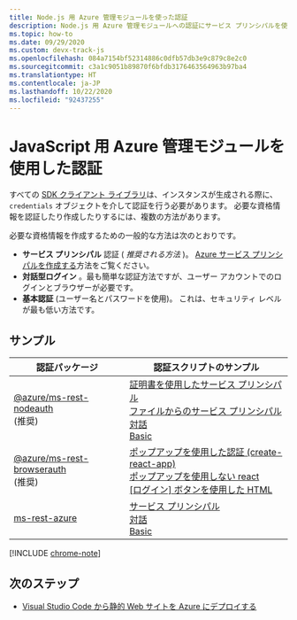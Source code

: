 ```yaml
---
title: Node.js 用 Azure 管理モジュールを使った認証
description: Node.js 用 Azure 管理モジュールへの認証にサービス プリンシパルを使う方法について説明します。
ms.topic: how-to
ms.date: 09/29/2020
ms.custom: devx-track-js
ms.openlocfilehash: 084a7154bf52314886c0dfb57db3e9c879c8e2c0
ms.sourcegitcommit: c3a1c9051b89870f6bfdb3176463564963b97ba4
ms.translationtype: HT
ms.contentlocale: ja-JP
ms.lasthandoff: 10/22/2020
ms.locfileid: "92437255"
---
```

# <a name="authenticate-with-the-azure-management-modules-for-javascript"></a>JavaScript 用 Azure 管理モジュールを使用した認証

すべての [SDK クライアント ライブラリ](../azure-sdk-library-package-index.md)は、インスタンスが生成される際に、`credentials` オブジェクトを介して認証を行う必要があります。 必要な資格情報を認証したり作成したりするには、複数の方法があります。

必要な資格情報を作成するための一般的な方法は次のとおりです。

- **サービス プリンシパル** 認証 ( _推奨される方法_ )。 [Azure サービス プリンシパルを作成する](node-sdk-azure-authenticate-principal.md)方法をご覧ください。 
- **対話型ログイン** 。最も簡単な認証方法ですが、ユーザー アカウントでのログインとブラウザーが必要です。
- **基本認証** (ユーザー名とパスワードを使用)。 これは、セキュリティ レベルが最も低い方法です。 

## <a name="samples"></a>サンプル

|認証パッケージ|認証スクリプトのサンプル|
|--|--|
|[@azure/ms-rest-nodeauth](https://www.npmjs.com/package/@azure/ms-rest-nodeauth) <br>(推奨)|[証明書を使用したサービス プリンシパル](https://github.com/Azure/ms-rest-nodeauth/blob/master/samples/authFileWithSpCert.ts)<br>[ファイルからのサービス プリンシパル](https://github.com/Azure/ms-rest-nodeauth/blob/master/samples/authFileWithSpSecret.ts)<br>[対話](https://github.com/Azure/ms-rest-nodeauth/blob/master/samples/interactivePersonalAccount.ts)<br>[Basic](https://github.com/Azure/ms-rest-nodeauth/blob/master/samples/usernamePassword.ts)|
|[@azure/ms-rest-browserauth](https://www.npmjs.com/package/@azure/ms-rest-browserauth)<br>(推奨)|[ポップアップを使用した認証 (create-react-app)](https://github.com/Azure/ms-rest-browserauth/tree/master/samples/authentication-with-popup)<br>[ポップアップを使用しない react](https://github.com/Azure/ms-rest-browserauth/tree/master/samples/react-app)<br>[[ログイン] ボタンを使用した HTML](https://github.com/Azure/ms-rest-browserauth/tree/master/samples/vanilla)|
|[ms-rest-azure](https://www.npmjs.com/package/ms-rest-azure)|[サービス プリンシパル](https://github.com/Azure/azure-sdk-for-node/blob/master/Documentation/Authentication.md#service-principal-authentication)<br>[対話](https://github.com/Azure/azure-sdk-for-node/blob/master/Documentation/Authentication.md#interactive-login)<br>[Basic](https://github.com/Azure/azure-sdk-for-node/blob/master/Documentation/Authentication.md#basic-authentication)|

[!INCLUDE [chrome-note](../includes/chrome-note.md)]

## <a name="next-steps"></a>次のステップ   

* [Visual Studio Code から静的 Web サイトを Azure にデプロイする](../tutorial-vscode-static-website-node-01.md)